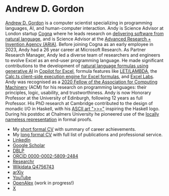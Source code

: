 # Andrew D. Gordon

[Andrew D. Gordon](https://www.linkedin.com/in/andrew-d-gordon/) is a computer scientist specializing in programming languages, AI, and human-computer interaction.
Andy is Science Advisor at London startup [Cogna](https://cogna.co)
where he leads research on [delivering software from natural language](https://icfp24.sigplan.org/details/icfp-2024-papers/36/Requirements-are-All-You-Need),
and is Science Advisor at the [Advanced Research + Invention Agency (ARIA)](https://www.aria.org.uk/).
Before joining Cogna as an early employee in 2023, Andy had a 26 year career at Microsoft Research.
As Partner Research Manager, Andy led a diverse team of researchers and engineers to evolve Excel as an end-user programming language.
He made significant contributions to the development of
[natural language formulas using generative AI](https://dl.acm.org/doi/abs/10.1145/3544548.3580817) in [Copilot for Excel](https://support.microsoft.com/en-us/copilot-excel),
formula features like [LET/LAMBDA](https://www.linkedin.com/feed/update/urn:li:activity:6759611720181907456/),
the [Calc.ts client-side execution engine for Excel formulas](https://www.linkedin.com/feed/update/urn:li:activity:6688489472960544768/),
and [Excel Labs](https://www.microsoft.com/en-us/garage/profiles/excel-labs/).
Andy was recognised as a [2020 Fellow of the Association for Computing Machinery](https://awards.acm.org/award_winners/gordon_N026872) (ACM) for his research on programming languages:
their principles, logic, usability, and trustworthiness.
Andy is now Honorary Professor at the University of Edinburgh, following 12 years as full Professor.
His PhD research at Cambridge contributed to the design of monadic I/O in Haskell, with his [ASCII art ">>="](https://twitter.com/AndrewDGordon/status/1559448300134211584) inspiring the Haskell logo.
During his postdoc at Chalmers University he pioneered use of the [locally nameless representation](https://www.chargueraud.org/research/2009/ln/main.pdf) in formal proofs.

* My [short formal CV](short-cv.pdf) with summary of career achievements.
* My [long formal CV](cv.pdf) with full list of publications and professional service. 
* [LinkedIn](https://www.linkedin.com/in/andrew-d-gordon/)
* [Google Scholar](https://scholar.google.com/citations?user=mfBjUiIAAAAJ)
* [DBLP](https://dblp.org/pid/g/AndrewDGordon.html)
* [ORCID 0000-0002-5809-2484](https://orcid.org/0000-0002-5809-2484)
* [Researchr](https://conf.researchr.org/profile/conf/andrewdgordon)
* [Wikidata Q4756743](https://www.wikidata.org/wiki/Q4756743)
* [arXiv](https://arxiv.org/a/gordon_a_1)
* [YouTube](https://youtube.com/playlist?list=PLMP25y9eI54pt_Z525BdRftALa_c6Xc-L&si=iGyioT_hIuNAriTe)
* [OpenAlex](https://openalex.org/authors/a5078684560) (work in progress!)
* [X](https://x.com/AndrewDGordon)


